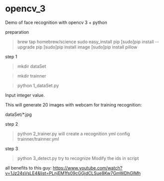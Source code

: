 # opencv_3
Demo of face recognition with opencv 3 + python


preparation

> brew tap homebrew/science
> sudo easy_install pip
> [sudo]pip install --upgrade pip
> [sudo]pip install image
> [sudo]pip install pillow



step 1 

>mkdir dataSet

>mkdir trainner

>python 1_dataSet.py

Input integer value.

This will generate 20 images with webcam for training recognition:

dataSet/*.jpg

step 2
>python 2_trainer.py
will create a recognition yml config 
trainner/trainner.yml

step 3
>python 3_detect.py
try to recognize
Modify the ids in script

all benefits to this guy:
https://www.youtube.com/watch?v=1Jz24sVsLE4&list=PLnjEM1fs09cGGjdCLSue8Kw7GmWDhGlMh